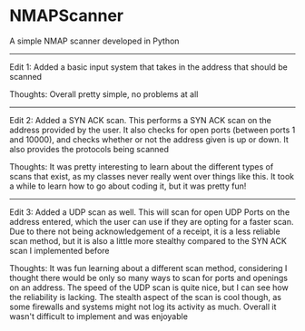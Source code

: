 # NMAPScanner
A simple NMAP scanner developed in Python

---------------------------------------------------------------------------------------

Edit 1: Added a basic input system that takes in the address that should be scanned

Thoughts: Overall pretty simple, no problems at all

---------------------------------------------------------------------------------------

Edit 2: Added a SYN ACK scan. This performs a SYN ACK scan on the address provided by the user. It also checks for open ports (between ports 1 and 10000), and checks whether or not the address given is up or down. It also provides the protocols being scanned

Thoughts: It was pretty interesting to learn about the different types of scans that exist, as my classes never really went over things like this. It took a while to learn how to go about coding it, but it was pretty fun!

---------------------------------------------------------------------------------------

Edit 3: Added a UDP scan as well. This will scan for open UDP Ports on the address entered, which the user can use if they are opting for a faster scan. Due to there not being acknowledgement of a receipt, it is a less reliable scan method, but it is also a little more stealthy compared to the SYN ACK scan I implemented before

Thoughts: It was fun learning about a different scan method, considering I thought there would be only so many ways to scan for ports and openings on an address. The speed of the UDP scan is quite nice, but I can see how the reliability is lacking. The stealth aspect of the scan is cool though, as some firewalls and systems might not log its activity as much. Overall it wasn't difficult to implement and was enjoyable
